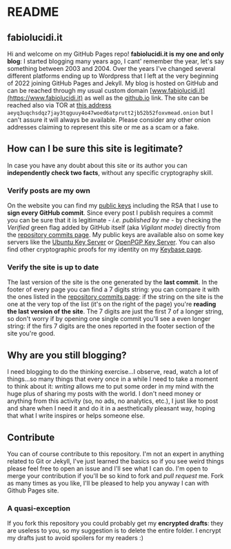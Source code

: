 # README

## fabiolucidi.it
Hi and welcome on my GitHub Pages repo!
**fabiolucidi.it is my one and only blog**: I started blogging many years ago, I cant' remember the year, let's say something between 2003 and 2004. Over the years I've changed several different platforms ending up to Wordpress that I left at the very beginning of 2022 joining GitHub Pages and Jekyll. My blog is hosted on GitHub and can be reached through my usual custom domain [www.fabiolucidi.it](https://www.fabiolucidi.it) as well as the [github.io](https://fabiolucidi.github.io) link.
The site can be reached also via TOR at [this address](aeyq3uqchsdqz7jay3tqguuy4o47woed6atprutt2jb52b52foxvmead.onion) `aeyq3uqchsdqz7jay3tqguuy4o47woed6atprutt2jb52b52foxvmead.onion` but I can't assure it will always be available. Please consider any other onion addresses claiming to represent this site or me as a scam or a fake.

## How can I be sure this site is legitimate?
In case you have any doubt about this site or its author you can **independently check two facts**, without any specific cryptography skill.

### Verify posts are my own
On the website you can find my [public keys](https://www.fabiolucidi.it/keys) including the RSA that I use to **sign every GitHub commit**. Since every post I publish requires a commit you can be sure that it is legitimate - _i.e. published by me_ - by checking the _Verified_ green flag added by GitHub itself (aka _Vigilant mode_) directly from the [repository commits page](https://github.com/fabiolucidi/fabiolucidi.github.io/commits/main).
My public keys are available also on some key servers like the [Ubuntu Key Server](https://keyserver.ubuntu.com/) or [OpenPGP Key Server](https://keys.openpgp.org/). You can also find other cryptographic proofs for my identity on my [Keybase page](https://keybase.io/fabiolucidi).  

### Verify the site is up to date
The last version of the site is the one generated by the **last commit**. In the footer of every page you can find a 7 digits string: you can compare it with the ones listed in the [repository commits page](https://github.com/fabiolucidi/fabiolucidi.github.io/commits/main): if the string on the site is the one at the very top of the list (it's on the right of the page) you're **reading the last version of the site**. The 7 digits are just the first 7 of a longer string, so don't worry if by opening one single commit you'll see a even longer string: if the firs 7 digits are the ones reported in the footer section of the site you're good.

## Why are you still blogging?
I need blogging to do the thinking exercise...I observe, read, watch a lot of things...so many things that every once in a while I need to take a moment to think about it: _writing_ allows me to put some order in my mind with the huge plus of sharing my posts with the world. I don't need money or anything from this activity (so, no ads, no analytics, etc.), I just like to post and share when I need it and do it in a aesthetically pleasant way, hoping that what I write inspires or helps someone else.

## Contribute
You can of course contribute to this repository. I'm not an expert in anything related to Git or Jekyll, I've just learned the basics so if you see weird things please feel free to open an issue and I'll see what I can do. I'm open to merge your contribution if you'll be so kind to fork and _pull request_ me. Fork as many times as you like, I'll be pleased to help you anyway I can with Github Pages site.

### A quasi-exception
If you fork this repository you could probably get my **encrypted drafts**: they are useless to you, so my suggestion is to delete the entire folder. I encrypt my drafts just to avoid spoilers for my readers :)
